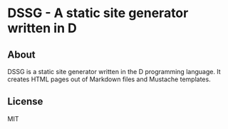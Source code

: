 DSSG - A static site generator written in D
===========================================

About
-----
DSSG is a static site generator written in the D programming language. It creates HTML pages out of Markdown files and Mustache templates.

License
-------
MIT